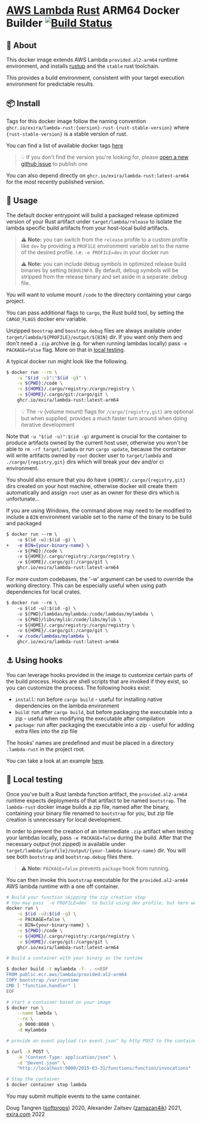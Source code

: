 # [AWS Lambda](https://aws.amazon.com/lambda/) [Rust](https://www.rust-lang.org/) ARM64 Docker Builder [![Build Status](https://github.com/exira/lambda-rust/workflows/Main/badge.svg)](https://github.com/exira/lambda-rust/actions)

## 🤔 About

This docker image extends AWS Lambda `provided.al2-arm64` runtime environment, and installs [rustup](https://rustup.rs/) and the `stable` rust toolchain.

This provides a build environment, consistent with your target execution environment for predictable results.

## 📦 Install

Tags for this docker image follow the naming convention `ghcr.io/exira/lambda-rust:{version}-rust-{rust-stable-version}`
where `{rust-stable-version}` is a stable version of rust.

You can find a list of available docker tags [here](https://github.com/exira/lambda-rust/pkgs/container/lambda-rust)

> 💡 If you don't find the version you're looking for, please [open a new github issue](https://github.com/exira/lambda-rust/issues/new?title=I%27m%20looking%20for%20version%20xxx) to publish one

You can also depend directly on `ghcr.io/exira/lambda-rust:latest-arm64` for the most recently published version.

## 🤸 Usage

The default docker entrypoint will build a packaged release optimized version of your Rust artifact under `target/lambda/release` to
isolate the lambda specific build artifacts from your host-local build artifacts.

> **⚠️ Note:** you can switch from the `release` profile to a custom profile like `dev` by providing a `PROFILE` environment variable set to the name of the desired profile. i.e. `-e PROFILE=dev` in your docker run
>
> **⚠️ Note:** you can include debug symbols in optimized release build binaries by setting `DEBUGINFO`. By default, debug symbols will be stripped from the release binary and set aside in a separate .debug file.

You will want to volume mount `/code` to the directory containing your cargo project.

You can pass additional flags to `cargo`, the Rust build tool, by setting the `CARGO_FLAGS` docker env variable.

Unzipped `boostrap` and `boostrap.debug` files are always available under `target/lambda/${PROFILE}/output/${BIN}` dir.
If you want only them and don't need a `.zip` archive (e.g. for when running lambdas locally) pass `-e PACKAGE=false` flag.
More on that in [local testing](#-local-testing).

A typical docker run might look like the following.

```sh
$ docker run --rm \
    -u "$(id -u)":"$(id -g)" \
    -v ${PWD}:/code \
    -v ${HOME}/.cargo/registry:/cargo/registry \
    -v ${HOME}/.cargo/git:/cargo/git \
    ghcr.io/exira/lambda-rust:latest-arm64
```

> 💡 The -v (volume mount) flags for `/cargo/{registry,git}` are optional but when supplied, provides a much faster turn around when doing iterative development

Note that `-u "$(id -u)":$(id -g)` argument is crucial for the container to produce artifacts
owned by the current host user, otherwise you won't be able to `rm -rf target/lambda`
or run `cargo update`, because the container will write artifacts owned by `root` docker user
to `target/lambda` and `./cargo/{registry,git}` dirs which will break your dev and/or ci environment.

You should also ensure that you do have `${HOME}/.cargo/{registry,git}` dirs created
on your host machine, otherwise docker will create them automatically and assign `root` user
as an owner for these dirs which is unfortunate...

If you are using Windows, the command above may need to be modified to include
a `BIN` environment variable set to the name of the binary to be build and packaged

```diff
$ docker run --rm \
    -u $(id -u):$(id -g) \
+   -e BIN={your-binary-name} \
    -v ${PWD}:/code \
    -v ${HOME}/.cargo/registry:/cargo/registry \
    -v ${HOME}/.cargo/git:/cargo/git \
    ghcr.io/exira/lambda-rust:latest-arm64
```

For more custom codebases, the '-w' argument can be used to override the working directory.
This can be especially useful when using path dependencies for local crates.

```diff
$ docker run --rm \
    -u $(id -u):$(id -g) \
    -v ${PWD}/lambdas/mylambda:/code/lambdas/mylambda \
    -v ${PWD}/libs/mylib:/code/libs/mylib \
    -v ${HOME}/.cargo/registry:/cargo/registry \
    -v ${HOME}/.cargo/git:/cargo/git \
+   -w /code/lambdas/mylambda \
    ghcr.io/exira/lambda-rust:latest-arm64
```

## ⚓ Using hooks

You can leverage hooks provided in the image to customize certain parts of the build process.
Hooks are shell scripts that are invoked if they exist, so you can customize the process. The following hooks exist:

* `install`: run before `cargo build` - useful for installing native dependencies on the lambda environment
* `build`: run after `cargo build`, but before packaging the executable into a zip - useful when modifying the executable after compilation
* `package`: run after packaging the executable into a zip - useful for adding extra files into the zip file

The hooks' names are predefined and must be placed in a directory `.lambda-rust` in the project root.

You can take a look at an example [here](./tests/test-func-with-hooks).

## 🔬 Local testing

Once you've built a Rust lambda function artifact, the `provided.al2-arm64` runtime expects deployments of that artifact to be named `bootstrap`.
The `lambda-rust` docker image builds a zip file, named after the binary, containing your binary file renamed to `bootstrap` for you,
but zip file creation is unnecessary for local development.

In order to prevent the creation of an intermediate `.zip` artifact when testing your lambdas locally, pass `-e PACKAGE=false` during the build.
After that the necessary output (not zipped) is available under `target/lambda/{profile}/output/{your-lambda-binary-name}` dir.
You will see both `bootstrap` and `bootstrap.debug` files there.

> **⚠️ Note:** `PACKAGE=false` prevents `package` hook from running.

You can then invoke this `bootstrap` executable for the `provided.al2-arm64` AWS lambda runtime with a one off container.

```sh
# Build your function skipping the zip creation step
# You may pass `-e PROFILE=dev` to build using dev profile, but here we use `release`
docker run \
    -u $(id -u):$(id -g) \
    -e PACKAGE=false \
    -e BIN={your-binary-name} \
    -v ${PWD}:/code \
    -v ${HOME}/.cargo/registry:/cargo/registry \
    -v ${HOME}/.cargo/git:/cargo/git \
    ghcr.io/exira/lambda-rust:latest-arm64

# Build a container with your binary as the runtime

$ docker build -t mylambda -f- . <<EOF
FROM public.ecr.aws/lambda/provided:al2-arm64
COPY bootstrap /var/runtime
CMD [ "function.handler" ]
EOF

# start a container based on your image
$ docker run \
    --name lambda \
    --rm \
    -p 9000:8080 \
    -d mylambda

# provide an event payload (in event.json" by http POST to the container

$ curl -X POST \
    -H "Content-Type: application/json" \
    -d "@event.json" \
    "http://localhost:9000/2015-03-31/functions/function/invocations"

# Stop the container
$ docker container stop lambda
```

You may submit multiple events to the same container.

Doug Tangren ([softprops](https://github.com/softprops)) 2020, Alexander Zaitsev ([zamazan4ik](https://github.com/zamazan4ik)) 2021, [exira.com](https://exira.com/) 2022
